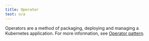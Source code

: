 ```yaml
---
title: Operator
test: n/a
---
```


Operators are a method of packaging, deploying and managing a Kubernetes application. For more information, see [Operator pattern](https://kubernetes.io/docs/concepts/extend-kubernetes/operator/).
